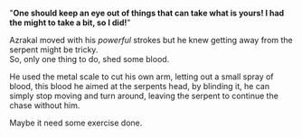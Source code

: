 "**One should keep an eye out of things that can take what is yours! I had the might to take a bit, so I did!**"

Azrakal moved with his *powerful* strokes but he knew getting away from the serpent might be tricky.   
So, only one thing to do, shed some blood.

He used the metal scale to cut his own arm, letting out a small spray of blood, this blood he aimed at the serpents head, by blinding it, he can simply stop moving and turn around, leaving the serpent to continue the chase without him.

Maybe it need some exercise done.